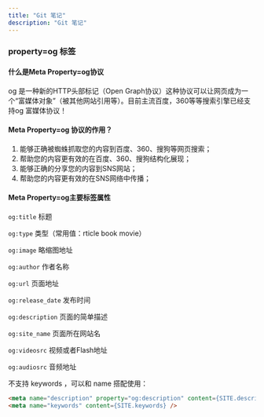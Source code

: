 ```yaml
---
title: "Git 笔记"
description: "Git 笔记"
---
```


### property=og 标签

#### 什么是Meta Property=og协议

og 是一种新的HTTP头部标记（Open Graph协议）这种协议可以让网页成为一个“富媒体对象”（被其他网站引用等）。目前主流百度，360等等搜索引擎已经支持og 富媒体协议！

#### Meta Property=og 协议的作用？

1. 能够正确被蜘蛛抓取您的内容到百度、360、搜狗等网页搜索；
2. 帮助您的内容更有效的在百度、360、搜狗结构化展现；
3. 能够正确的分享您的内容到SNS网站；
4. 帮助您的内容更有效的在SNS网络中传播；

#### Meta Property=og主要标签属性

`og:title` 标题

`og:type` 类型（常用值：rticle book movie）

`og:image` 略缩图地址

`og:author` 作者名称

`og:url` 页面地址

`og:release_date` 发布时间

`og:description` 页面的简单描述

`og:site_name` 页面所在网站名

`og:videosrc` 视频或者Flash地址

`og:audiosrc` 音频地址

不支持 keywords ，可以和 name 搭配使用：

```html
<meta name="description" property="og:description" content={SITE.description} />
<meta name="keywords" content={SITE.keywords} />
```

